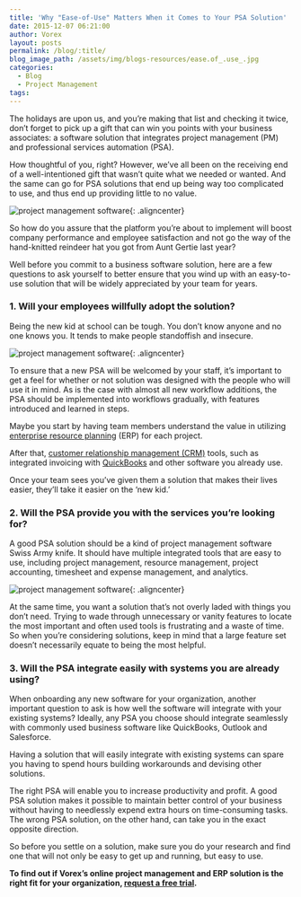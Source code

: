 ```yaml
---
title: 'Why "Ease-of-Use" Matters When it Comes to Your PSA Solution'
date: 2015-12-07 06:21:00
author: Vorex
layout: posts
permalink: /blog/:title/
blog_image_path: /assets/img/blogs-resources/ease.of_.use_.jpg
categories:
  - Blog
  - Project Management
tags:
---
```



The holidays are upon us, and you’re making that list and checking it twice, don’t forget to pick up a gift that can win you points with your business associates: a software solution that integrates project management (PM) and professional services automation (PSA).

How thoughtful of you, right? However, we’ve all been on the receiving end of a well-intentioned gift that wasn’t quite what we needed or wanted. And the same can go for PSA solutions that end up being way too complicated to use, and thus end up providing little to no value.

![project management software](https://media.giphy.com/media/UxaJ6F1IOV1GU/giphy.gif){: .aligncenter}

So how do you assure that the platform you’re about to implement will boost company performance and employee satisfaction and not go the way of the hand-knitted reindeer hat you got from Aunt Gertie last year?

Well before you commit to a business software solution, here are a few questions to ask yourself to better ensure that you wind up with an easy-to-use solution that will be widely appreciated by your team for years.

### 1. Will your employees willfully adopt the solution?

Being the new kid at school can be tough. You don’t know anyone and no one knows you. It tends to make people standoffish and insecure.

![project management software](https://media.giphy.com/media/nzQBQJVpCkaD6/giphy.gif){: .aligncenter}

To ensure that a new PSA will be welcomed by your staff, it’s important to get a feel for whether or not solution was designed with the people who will use it in mind. As is the case with almost all new workflow additions, the PSA should be implemented into workflows gradually, with features introduced and learned in steps.

Maybe you start by having team members understand the value in utilizing [enterprise resource planning](http://www.vorex.com/characteristics-of-a-modern-erp/) (ERP) for each project.

After that, [customer relationship management (CRM)](http://www.vorex.com/product/customer-relationship-management/) tools, such as integrated invoicing with [QuickBooks](http://search2.quickbooks.com/t/bn/a/get-quickbooks?cid=ppc_g_Exact_QBDT_US_B_QuickBooks_Exact_Tier1_G_S_quickbooks_txt&amp;cvosrc=ppc.google.quickbooks&amp;matchtype=e&amp;adposition=1t1&amp;creative=73750516688&amp;content=&amp;cvo_search=1&amp;mobile=&amp;X1ID=~uk~&amp;gclid=CPSdge7zlskCFYM6aQodFqIAPw&amp;ef_id=VkrTPQAAATUcA1Rz:20151117071157:s) and other software you already use.

Once your team sees you’ve given them a solution that makes their lives easier, they’ll take it easier on the ‘new kid.’

### 2. Will the PSA provide you with the services you’re looking for?

A good PSA solution should be a kind of project management software Swiss Army knife. It should have multiple integrated tools that are easy to use, including project management, resource management, project accounting, timesheet and expense management, and analytics.

![project management software](https://media4.giphy.com/media/Yltqrfwi0fb4k/200.gif){: .aligncenter}

At the same time, you want a solution that’s not overly laded with things you don’t need. Trying to wade through unnecessary or vanity features to locate the most important and often used tools is frustrating and a waste of time. So when you’re considering solutions, keep in mind that a large feature set doesn’t necessarily equate to being the most helpful.

### 3. Will the PSA integrate easily with systems you are already using?

When onboarding any new software for your organization, another important question to ask is how well the software will integrate with your existing systems? Ideally, any PSA you choose should integrate seamlessly with commonly used business software like QuickBooks, Outlook and Salesforce.

Having a solution that will easily integrate with existing systems can spare you having to spend hours building workarounds and devising other solutions.

The right PSA will enable you to increase productivity and profit. A good PSA solution makes it possible to maintain better control of your business without having to needlessly expend extra hours on time-consuming tasks. The wrong PSA solution, on the other hand, can take you in the exact opposite direction.

So before you settle on a solution, make sure you do your research and find one that will not only be easy to get up and running, but easy to use.

**To find out if Vorex’s online project management and ERP solution is the right fit for your organization, [request a free trial](http://www.vorex.com/free-trial/).**
